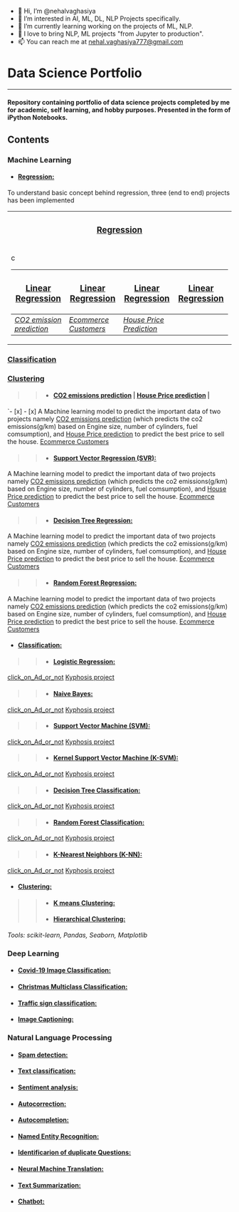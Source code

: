 - 👋 Hi, I’m @nehalvaghasiya
- 👀 I’m interested in AI, ML, DL, NLP Projects specifically.
- 🌱 I’m currently learning working on the projects of ML, NLP.
- 💞️ I love to bring NLP, ML projects "from Jupyter to production".
- 📫 You can reach me at [nehal.vaghasiya777@gmail.com](mailto:nehal.vaghsiya777@gmail.com)

<!---
nehalvaghasiya/nehalvaghasiya is a ✨ special ✨ repository because its `README.md` (this file) appears on your GitHub profile.
You can click the Preview link to take a look at your changes.
--->
# **Data Science Portfolio**
---

#### Repository containing portfolio of data science projects completed by me for academic, self learning, and hobby purposes. Presented in the form of iPython Notebooks.

## **Contents**

### **Machine Learning**

- #### **[Regression:](https://github.com/nehalvaghasiya/Data-Science-Portfolio/tree/main/Machine%20Learning/Regression)** 

To understand basic concept behind regression, three (end to end) projects has been implemented

  
<table>
<tr>
<th>  <h3><a href="https://github.com/nehalvaghasiya/Data-Science-Portfolio/tree/main/Machine%20Learning/Regression">Regression</a>  </h3> </th>

</tr>
<tr>

<td>
  
c

| <h3 style="font-weight: bold;"><a href="https://github.com/nehalvaghasiya/Data-Science-Portfolio/tree/main/Machine%20Learning/Regression/Linear%20Regression">Linear Regression</a> </h3>| <h3 style="font-weight: bold;"><a href="https://github.com/nehalvaghasiya/Data-Science-Portfolio/tree/main/Machine%20Learning/Regression/Linear%20Regression">Linear Regression</a> </h3>| <h3 style="font-weight: bold;"><a href="https://github.com/nehalvaghasiya/Data-Science-Portfolio/tree/main/Machine%20Learning/Regression/Linear%20Regression">Linear Regression</a> </h3>| <h3 style="font-weight: bold;"><a href="https://github.com/nehalvaghasiya/Data-Science-Portfolio/tree/main/Machine%20Learning/Regression/Linear%20Regression">Linear Regression</a> </h3>|
|--|--|--|--|
| </h6> <i> <a href="https://github.com/nehalvaghasiya/Data-Science-Portfolio/tree/main/Machine%20Learning/Regression/Linear%20Regression/CO2%20emission%20prediction">CO2 emission prediction</a> </i> </h6> | </h6> <i> <a href="https://github.com/nehalvaghasiya/Data-Science-Portfolio/tree/main/Machine%20Learning/Regression/Linear%20Regression/Ecommerce%20Customers">Ecommerce Customers</a> </i> </h6> | </h6> <i> <a href="https://github.com/nehalvaghasiya/Data-Science-Portfolio/tree/main/Machine%20Learning/Regression/Linear%20Regression/House%20Price%20Prediction">House Price Prediction</a> </i> </h6> |


</td></tr> </table>
<th> <h3><a href="https://github.com/nehalvaghasiya/Data-Science-Portfolio/tree/main/Machine%20Learning/Classification">Classification</a> </h3> </th>
<th> <h3><a href="https://github.com/nehalvaghasiya/Data-Science-Portfolio/tree/main/Machine%20Learning/Clustering">Clustering</a> </h3> </th>


> > - ####  [CO2 emissions prediction](https://github.com/nehalvaghasiya/Data-Science-Portfolio/tree/main/Machine%20Learning/Regression/Linear%20Regression/CO2%20emission%20prediction) | [House Price prediction](https://github.com/nehalvaghasiya/Data-Science-Portfolio/tree/main/Machine%20Learning/Regression/Linear%20Regression/House%20Price%20Prediction) | 

`- [x] - [x]  A Machine learning model to predict the important data of two projects namely [CO2 emissions prediction](https://github.com/nehalvaghasiya/Data-Science-Portfolio/tree/main/Machine%20Learning/Regression/Linear%20Regression/CO2%20emission%20prediction) (which predicts the co2 emissions(g/km) based on Engine size, number of cylinders, fuel comsumption), and [House Price prediction](https://github.com/nehalvaghasiya/Data-Science-Portfolio/tree/main/Machine%20Learning/Regression/Linear%20Regression/House%20Price%20Prediction) to predict the best price to sell the house.
[Ecommerce Customers](https://github.com/nehalvaghasiya/Data-Science-Portfolio/tree/main/Machine%20Learning/Regression/Linear%20Regression/Ecommerce%20Customers)


> > - #### **[Support Vector Regression (SVR):](https://github.com/nehalvaghasiya/Data-Science-Portfolio/tree/main/Machine%20Learning/Regression/Support%20Vector%20Regression%20(SVR))**

A Machine learning model to predict the important data of two projects namely [CO2 emissions prediction](https://github.com/nehalvaghasiya/Data-Science-Portfolio/tree/main/Machine%20Learning/Regression/Support%20Vector%20Regression%20(SVR)/CO2%20emission%20prediction) (which predicts the co2 emissions(g/km) based on Engine size, number of cylinders, fuel comsumption), and [House Price prediction](https://github.com/nehalvaghasiya/Data-Science-Portfolio/tree/main/Machine%20Learning/Regression/Support%20Vector%20Regression%20(SVR)/House%20Price%20Prediction) to predict the best price to sell the house.
[Ecommerce Customers](https://github.com/nehalvaghasiya/Data-Science-Portfolio/tree/main/Machine%20Learning/Regression/Support%20Vector%20Regression%20(SVR)/Ecommerce%20customers)

> > - #### **[Decision Tree Regression:](https://github.com/nehalvaghasiya/Data-Science-Portfolio/tree/main/Machine%20Learning/Regression/Decision%20Tree%20Regression)**
> > 

A Machine learning model to predict the important data of two projects namely [CO2 emissions prediction](https://github.com/nehalvaghasiya/Data-Science-Portfolio/tree/main/Machine%20Learning/Regression/Decision%20Tree%20Regression/CO2%20emission%20prediction) (which predicts the co2 emissions(g/km) based on Engine size, number of cylinders, fuel comsumption), and [House Price prediction](https://github.com/nehalvaghasiya/Data-Science-Portfolio/tree/main/Machine%20Learning/Regression/Decision%20Tree%20Regression/House%20Price%20Prediction) to predict the best price to sell the house.
[Ecommerce Customers](https://github.com/nehalvaghasiya/Data-Science-Portfolio/tree/main/Machine%20Learning/Regression/Decision%20Tree%20Regression/Ecommerce%20customers)



> > - #### **[Random Forest Regression:](https://github.com/nehalvaghasiya/Data-Science-Portfolio/tree/main/Machine%20Learning/Regression/Random%20Forest%20Regression)**
> > 

A Machine learning model to predict the important data of two projects namely [CO2 emissions prediction](https://github.com/nehalvaghasiya/Data-Science-Portfolio/tree/main/Machine%20Learning/Regression/Random%20Forest%20Regression/CO2%20emission%20prediction) (which predicts the co2 emissions(g/km) based on Engine size, number of cylinders, fuel comsumption), and [House Price prediction](https://github.com/nehalvaghasiya/Data-Science-Portfolio/tree/main/Machine%20Learning/Regression/Random%20Forest%20Regression/House%20Price%20Prediction) to predict the best price to sell the house.
[Ecommerce Customers](https://github.com/nehalvaghasiya/Data-Science-Portfolio/tree/main/Machine%20Learning/Regression/Random%20Forest%20Regression/Ecommerce%20customers)



- #### **[Classification:](https://github.com/nehalvaghasiya/Data-Science-Portfolio/tree/main/Machine%20Learning/Classification)**

> > - #### **[Logistic Regression:](https://github.com/nehalvaghasiya/Data-Science-Portfolio/tree/main/Machine%20Learning/Classification/Logistic%20Regression)**

[click_on_Ad_or_not](https://github.com/nehalvaghasiya/Data-Science-Portfolio/tree/main/Machine%20Learning/Classification/Logistic%20Regression/click_on_Ad_or_not)
[Kyphosis project](https://github.com/nehalvaghasiya/Data-Science-Portfolio/tree/main/Machine%20Learning/Classification/Logistic%20Regression/Kyphosis%20project)

> > - #### **[Naive Bayes:](https://github.com/nehalvaghasiya/Data-Science-Portfolio/tree/main/Machine%20Learning/Classification/Naive%20Bayes)**
> > 
[click_on_Ad_or_not](https://github.com/nehalvaghasiya/Data-Science-Portfolio/tree/main/Machine%20Learning/Classification/Naive%20Bayes/click_on_Ad_or_not)
[Kyphosis project](https://github.com/nehalvaghasiya/Data-Science-Portfolio/tree/main/Machine%20Learning/Classification/Naive%20Bayes/Kyphosis%20project)

> > - #### **[Support Vector Machine (SVM):](https://github.com/nehalvaghasiya/Data-Science-Portfolio/tree/main/Machine%20Learning/Classification/Support%20Vector%20Machine%20(SVM))**
> > 
[click_on_Ad_or_not](https://github.com/nehalvaghasiya/Data-Science-Portfolio/tree/main/Machine%20Learning/Classification/Support%20Vector%20Machine%20(SVM)/click_on_Ad_or_not)
[Kyphosis project](https://github.com/nehalvaghasiya/Data-Science-Portfolio/tree/main/Machine%20Learning/Classification/Support%20Vector%20Machine%20(SVM)/Kyphosis%20project)

> > - #### **[Kernel Support Vector Machine (K-SVM):](https://github.com/nehalvaghasiya/Data-Science-Portfolio/tree/main/Machine%20Learning/Classification/Kernel%20SVM)**
> > 
[click_on_Ad_or_not](https://github.com/nehalvaghasiya/Data-Science-Portfolio/tree/main/Machine%20Learning/Classification/Kernel%20SVM/click_on_Ad_or_not)
[Kyphosis project](https://github.com/nehalvaghasiya/Data-Science-Portfolio/tree/main/Machine%20Learning/Classification/Kernel%20SVM/Kyphosis%20project)

> > - #### **[Decision Tree Classification:](https://github.com/nehalvaghasiya/Data-Science-Portfolio/tree/main/Machine%20Learning/Classification/Decision%20Tree%20Classification)**

[click_on_Ad_or_not](https://github.com/nehalvaghasiya/Data-Science-Portfolio/tree/main/Machine%20Learning/Classification/Decision%20Tree%20Classification/click_on_Ad_or_not)
[Kyphosis project](https://github.com/nehalvaghasiya/Data-Science-Portfolio/tree/main/Machine%20Learning/Classification/Decision%20Tree%20Classification/Kyphosis%20project)

> > - #### **[Random Forest Classification:](https://github.com/nehalvaghasiya/Data-Science-Portfolio/tree/main/Machine%20Learning/Classification/Random%20Forest%20Classification)**
> > 
[click_on_Ad_or_not](https://github.com/nehalvaghasiya/Data-Science-Portfolio/tree/main/Machine%20Learning/Classification/Random%20Forest%20Classification/click_on_Ad_or_not)
[Kyphosis project](https://github.com/nehalvaghasiya/Data-Science-Portfolio/tree/main/Machine%20Learning/Classification/Random%20Forest%20Classification/Kyphosis%20project)

> > - #### **[K-Nearest Neighbors (K-NN):](https://github.com/nehalvaghasiya/Data-Science-Portfolio/tree/main/Machine%20Learning/Classification/K-Nearest%20Neighbors%20(K-NN))**
> > 
[click_on_Ad_or_not](https://github.com/nehalvaghasiya/Data-Science-Portfolio/tree/main/Machine%20Learning/Classification/K-Nearest%20Neighbors%20(K-NN)/click_on_Ad_or_not)
[Kyphosis project](https://github.com/nehalvaghasiya/Data-Science-Portfolio/tree/main/Machine%20Learning/Classification/K-Nearest%20Neighbors%20(K-NN)/Kyphosis%20project)

- #### **[Clustering:](https://github.com/nehalvaghasiya/Data-Science-Portfolio/tree/main/Machine%20Learning/Clustering)**
> > - #### **[K means Clustering:](https://github.com/nehalvaghasiya/Data-Science-Portfolio/tree/main/Machine%20Learning/Clustering/K%20means%20Clustering)**
> > - #### **[Hierarchical Clustering:](https://github.com/nehalvaghasiya/Data-Science-Portfolio/tree/main/Machine%20Learning/Clustering/Hierarchical%20Clustering)**


*Tools: scikit-learn, Pandas, Seaborn, Matplotlib*


### **Deep Learning**
- #### **[Covid-19 Image Classification:](https://github.com/nehalvaghasiya/Data-Science-Portfolio/tree/main/Deep%20Learning/Covid-19%20Image%20Classification)**
- #### **[Christmas Multiclass Classification:](https://github.com/nehalvaghasiya/Data-Science-Portfolio/tree/main/Deep%20Learning/Christmas%20Multiclass%20Classification)**
- #### **[Traffic sign classification:](https://github.com/nehalvaghasiya/Data-Science-Portfolio/tree/main/Deep%20Learning/Traffic%20Sign%20Classification)**
- #### **[Image Captioning:](https://github.com/nehalvaghasiya/Data-Science-Portfolio/tree/main/Deep%20Learning/Image%20Captioning)**


### **Natural Language Processing**
- #### **[Spam detection:](https://github.com/nehalvaghasiya/Data-Science-Portfolio/tree/main/Natural%20Language%20Processing/Spam%20detection)**
- #### **[Text classification:](https://github.com/nehalvaghasiya/Data-Science-Portfolio/tree/main/Natural%20Language%20Processing/Text%20classification)**
- #### **[Sentiment analysis:](https://github.com/nehalvaghasiya/Data-Science-Portfolio/tree/main/Natural%20Language%20Processing/Sentiment%20analysis)**
- #### **[Autocorrection:](https://github.com/nehalvaghasiya/Data-Science-Portfolio/tree/main/Natural%20Language%20Processing/Autocorrection)**
- #### **[Autocompletion:](https://github.com/nehalvaghasiya/Data-Science-Portfolio/tree/main/Natural%20Language%20Processing/Autocompletion)**
- #### **[Named Entity Recognition:](https://github.com/nehalvaghasiya/Data-Science-Portfolio/tree/main/Natural%20Language%20Processing/Named%20Entity%20Recognition)**
- #### **[Identificarion of duplicate Questions:](https://github.com/nehalvaghasiya/Data-Science-Portfolio/tree/main/Natural%20Language%20Processing/Identificarion%20of%20duplicate%20Questions)**
- #### **[Neural Machine Translation:](https://github.com/nehalvaghasiya/Data-Science-Portfolio/tree/main/Natural%20Language%20Processing/Neural%20Machine%20Translation)**
- #### **[Text Summarization:](https://github.com/nehalvaghasiya/Data-Science-Portfolio/tree/main/Natural%20Language%20Processing/Text%20Summarization)**
- #### **[Chatbot:](https://github.com/nehalvaghasiya/Data-Science-Portfolio/tree/main/Natural%20Language%20Processing/Text%20Summarization/Chatbot)**
